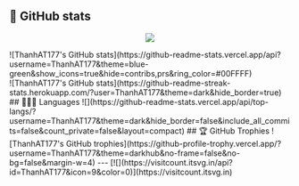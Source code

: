 ## 🤗 GitHub stats
<p align="center"> <img src=https://github-readme-stats.vercel.app/api?username=ThanhAT177&theme=blue-green&show_icons=true&hide=contribs,prs&ring_color=#00FFFF /> </p>
![ThanhAT177's GitHub stats](https://github-readme-stats.vercel.app/api?username=ThanhAT177&theme=blue-green&show_icons=true&hide=contribs,prs&ring_color=#00FFFF)<br/>
![ThanhAT177's GitHub stats](https://github-readme-streak-stats.herokuapp.com/?user=ThanhAT177&theme=dark&hide_border=true)<br/>
## 👨🏻‍💻 Languages
![](https://github-readme-stats.vercel.app/api/top-langs/?username=ThanhAT177&theme=dark&hide_border=false&include_all_commits=false&count_private=false&layout=compact)
## 🏆 GitHub Trophies
![ThanhAT177's GitHub trophies](https://github-profile-trophy.vercel.app/?username=ThanhAT177&theme=darkhub&no-frame=false&no-bg=false&margin-w=4)
---
[![](https://visitcount.itsvg.in/api?id=ThanhAT177&icon=9&color=0)](https://visitcount.itsvg.in)
